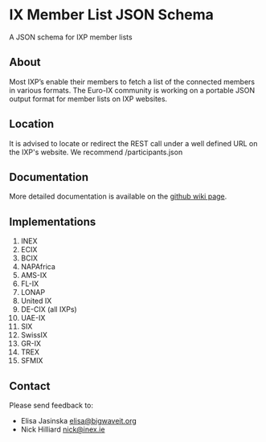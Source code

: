 IX Member List JSON Schema
===========

A JSON schema for IXP member lists 

## About 
Most IXP’s enable their members to fetch a list of the connected members in various formats. The Euro-IX community is working on a portable JSON output format for member lists on IXP websites.

## Location
It is advised to locate or redirect the REST call under a well defined URL on the IXP's website. We recommend <base-url>/participants.json 

## Documentation
More detailed documentation is available on the [github wiki page](https://github.com/euro-ix/json-schemas/wiki).

## Implementations
01. INEX
02. ECIX
03. BCIX
04. NAPAfrica
05. AMS-IX
06. FL-IX
07. LONAP
08. United IX
09. DE-CIX (all IXPs)
10. UAE-IX
11. SIX
12. SwissIX
13. GR-IX
14. TREX
15. SFMIX

## Contact
Please send feedback to: 
* Elisa Jasinska <elisa@bigwaveit.org>
* Nick Hilliard <nick@inex.ie>
